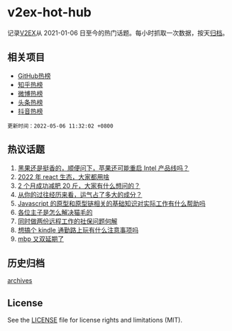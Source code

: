 # v2ex-hot-hub

 记录[V2EX](https://www.v2ex.com/)从 2021-01-06 日至今的热门话题。每小时抓取一次数据，按天[归档](archives)。
 
 ## 相关项目

- [GitHub热榜](https://github.com/snaildev/github-hot-hub)
- [知乎热榜](https://github.com/snaildev/zhihu-hot-hub)
- [微博热榜](https://github.com/snaildev/weibo-hot-hub)
- [头条热榜](https://github.com/snaildev/toutiao-hot-hub)
- [抖音热榜](https://github.com/snaildev/douyin-hot-hub)


 `更新时间：2022-05-06 11:32:02 +0800`

## 热议话题

1. [黑果还是挺香的，顺便问下，苹果还可能重启 Intel 产品线吗？](https://www.v2ex.com/t/850958)
1. [2022 年 react 生态，大家都用啥](https://www.v2ex.com/t/850921)
1. [2 个月成功减肥 20 斤，大家有什么想问的？](https://www.v2ex.com/t/850939)
1. [从你的过往经历来看，运气占了多大的成分？](https://www.v2ex.com/t/851056)
1. [Javascript 的原型和原型链相关的基础知识对实际工作有什么帮助吗](https://www.v2ex.com/t/851000)
1. [各位主子是怎么解决猫毛的](https://www.v2ex.com/t/851082)
1. [同时做两份远程工作的社保问题何解](https://www.v2ex.com/t/850930)
1. [想搞个 kindle 通勤路上玩有什么注意事项吗](https://www.v2ex.com/t/851093)
1. [mbp 又双延期了](https://www.v2ex.com/t/850918)

## 历史归档

[archives](archives)

## License

See the [LICENSE](LICENSE) file for license rights and limitations (MIT).
